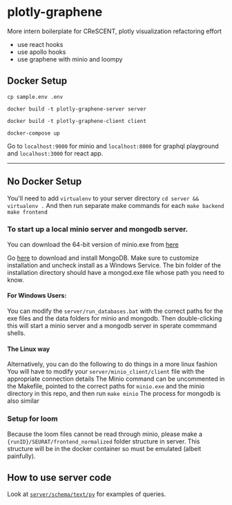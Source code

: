 # plotly-graphene
More intern boilerplate for CReSCENT, plotly visualization refactoring effort
* use react hooks
* use apollo hooks
* use graphene with minio and loompy

## Docker Setup

`cp sample.env .env`

`docker build -t plotly-graphene-server server`

`docker build -t plotly-graphene-client client`

`docker-compose up`

Go to `localhost:9000` for minio and `localhost:8000` for graphql playground and `localhost:3000` for react app.

___

## No Docker Setup

You'll need to add `virtualenv` to your server directory
`cd server && virtualenv .`
And then run separate make commands for each
`make backend`
`make frontend`

### To start up a local minio server and mongodb server.

You can download the 64-bit version of minio.exe from [here](https://dl.min.io/server/minio/release/windows-amd64/minio.exe)

Go [here](https://docs.mongodb.com/guides/server/install/) to download and install MongoDB. Make sure to customize installation and uncheck install as a Windows Service. The bin folder of the installation directory should have a mongod.exe file whose path you need to know.

#### For Windows Users:

You can modify the `server/run_databases.bat` with the correct paths for the exe files and the data folders for minio and mongodb. Then double-clicking this will start a minio server and a mongodb server in sperate commmand shells.

#### The Linux way

Alternatively, you can do the following to do things in a more linux fashion
You will have to modify your `server/minio_client/client` file with the appropriate connection details
The Minio command can be uncommented in the Makefile, pointed to the correct paths for `minio.exe` and the minio directory in this repo, and then run
`make minio`
The process for mongodb is also similar

### Setup for loom

Because the loom files cannot be read through minio, please make a `{runID}/SEURAT/frontend_normalized` folder structure in server. This structure will be in the docker container so must be emulated (albeit painfully).

## How to use server code

Look at [`server/schema/text/py`](https://github.com/mdpham/plotly-graphene/blob/prab/graphene/server/schema/test.py) for examples of queries.
